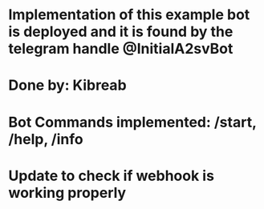 # Implementation of this example bot is deployed and it is found by the telegram handle @InitialA2svBot

# Done by: Kibreab
# Bot Commands implemented: /start, /help, /info
# Update to check if webhook is working properly

